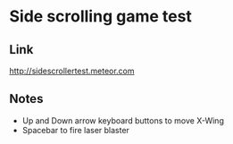 # Side scrolling game test

## Link
http://sidescrollertest.meteor.com

## Notes
* Up and Down arrow keyboard buttons to move X-Wing
* Spacebar to fire laser blaster
